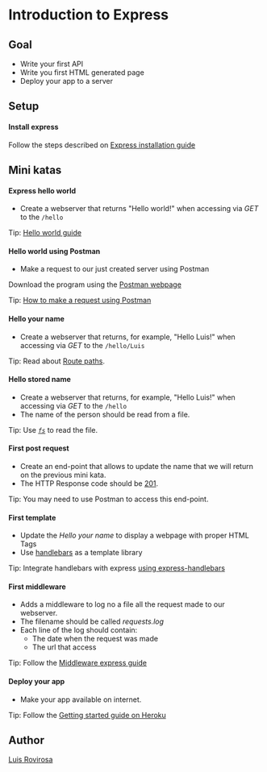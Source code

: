 # Introduction to Express

## Goal
- Write your first API
- Write you first HTML generated page
- Deploy your app to a server

## Setup

#### Install express
Follow the steps described on [Express installation guide](https://expressjs.com/es/starter/installing.html)

## Mini katas

#### Express hello world
- Create a webserver that returns "Hello world!" when accessing via _GET_ to the `/hello`

Tip: [Hello world guide](https://expressjs.com/es/starter/hello-world.html)

#### Hello world using Postman
- Make a request to our just created server using Postman

Download the program using the [Postman webpage](https://learning.getpostman.com/docs/postman/launching_postman/installation_and_updates/)

Tip: [How to make a request using Postman](https://learning.getpostman.com/docs/postman/launching_postman/sending_the_first_request/) 

#### Hello your name
- Create a webserver that returns, for example, "Hello Luis!" when accessing via _GET_ to the `/hello/Luis`

Tip: Read about [Route paths](https://expressjs.com/en/guide/routing.html#route-paths).

#### Hello stored name
- Create a webserver that returns, for example, "Hello Luis!" when accessing via _GET_ to the `/hello`
- The name of the person should be read from a file.

Tip: Use [_`fs`_](https://nodejs.org/api/fs.html) to read the file.

#### First post request
- Create an end-point that allows to update the name that we will return on the previous mini kata.
- The HTTP Response code should be [201](https://en.wikipedia.org/wiki/List_of_HTTP_status_codes#2xx_Success).

Tip: You may need to use Postman to access this end-point.

#### First template
- Update the _Hello your name_ to display a webpage with proper HTML Tags
- Use [handlebars](https://handlebarsjs.com/) as a template library 

Tip: Integrate handlebars with express [using express-handlebars](https://github.com/ericf/express-handlebars#installation)

#### First middleware
- Adds a middleware to log no a file all the request made to our webserver.
- The filename should be called _requests.log_
- Each line of the log should contain:
    - The date when the request was made
    - The url that access

Tip: Follow the [Middleware express guide](https://expressjs.com/es/guide/writing-middleware.html)
 
#### Deploy your app
- Make your app available on internet.

Tip: Follow the [Getting started guide on Heroku](https://devcenter.heroku.com/articles/getting-started-with-nodejs)


## Author
[Luis Rovirosa](https://twitter.com/luisrovirosa)
